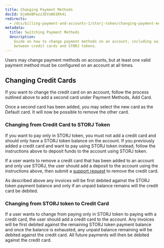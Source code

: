 ```yaml
---
title: Changing Payment Methods
docId: bjm8eBFwzz3EVxWG1Rk4i
redirects:
  - /dcs/billing-payment-and-accounts-1/storj-token/changing-payment-methods
metadata:
  title: Switching Payment Methods
  description:
    Guide on how to change payment methods on an account, including switching
    between credit cards and STORJ tokens.
---
```


Users may change payment methods on accounts, but at least one valid payment method must be configured on an account at all times.

## Changing Credit Cards

If you want to change the credit card on an account, follow the process outlined above to add a second card under Payment Methods, Add Card.

Once a second card has been added, you may select the new card as the Default card. It will now be possible to remove the other card.

### Changing from Credit Card to STORJ Token

If you want to pay only in STORJ token, you must not add a credit card and should only have a STORJ token balance on the account. If you previously added a credit card and want to pay using STORJ token instead, follow the instructions above to deposit funds to the account using STORJ token.

If a user wants to remove a credit card that has been added to an account and only use STORJ, the user should add a deposit to the account using the instructions above, then submit a [support request](https://supportdcs.storj.io/hc/en-us/requests/new) to remove the credit card.

As described above any invoices will be first debited against the STORJ token payment balance and only if an unpaid balance remains will the credit card be debited.

### Changing from STORJ token to Credit Card

If a user wants to change from paying only in STORJ token to paying with a credit card, the user should add a credit card to the account. Any invoices will be first debited against the remaining STORJ token payment balance and once the balance is exhausted, any unpaid balance remaining will be debited against the credit card. All future payments will then be debited against the credit card.
